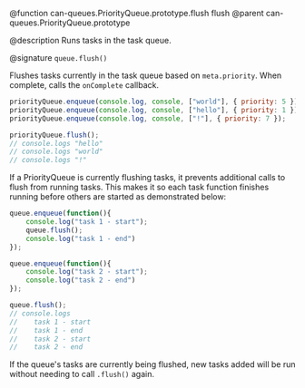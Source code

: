 @function can-queues.PriorityQueue.prototype.flush flush
@parent can-queues.PriorityQueue.prototype

@description Runs tasks in the task queue.

@signature `queue.flush()`

Flushes tasks currently in the task queue based on `meta.priority`.  When complete, calls the `onComplete`
callback.

```javascript
priorityQueue.enqueue(console.log, console, ["world"], { priority: 5 });
priorityQueue.enqueue(console.log, console, ["hello"], { priority: 1 });
priorityQueue.enqueue(console.log, console, ["!"], { priority: 7 });

priorityQueue.flush();
// console.logs "hello"
// console.logs "world"
// console.logs "!"
```

If a PriorityQueue is currently flushing tasks, it prevents
additional calls to flush from running tasks.  This makes it so each task function
finishes running before others are started as demonstrated below:

 ```javascript
 queue.enqueue(function(){
     console.log("task 1 - start");
     queue.flush();
     console.log("task 1 - end")
 });

 queue.enqueue(function(){
     console.log("task 2 - start");
     console.log("task 2 - end")
 });

 queue.flush();
 // console.logs
 //    task 1 - start
 //    task 1 - end
 //    task 2 - start
 //    task 2 - end  
 ```

 If the queue's tasks are currently
 being flushed, new tasks added will be run without needing to call `.flush()` again.
